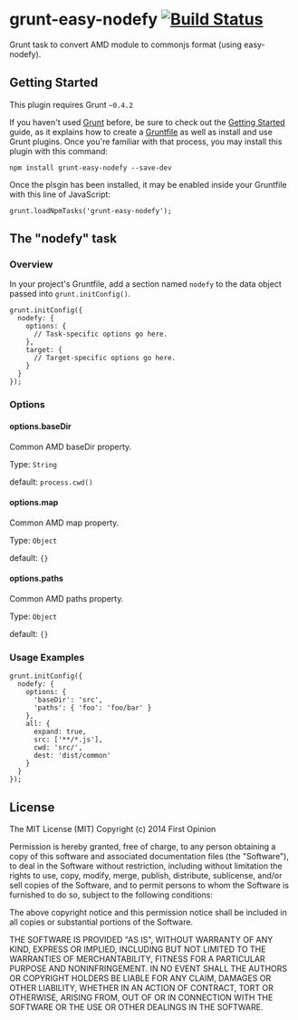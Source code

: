 grunt-easy-nodefy [![Build Status](https://travis-ci.org/easy-js/grunt-easy-nodefy.svg)](https://travis-ci.org/easy-js/grunt-easy-nodefy)
=================

Grunt task to convert AMD module to commonjs format (using easy-nodefy).


## Getting Started

This plugin requires Grunt `~0.4.2`

If you haven't used [Grunt](http://gruntjs.com/) before, be sure to check out the [Getting Started](http://gruntjs.com/getting-started) guide, as it explains how to create a [Gruntfile](http://gruntjs.com/sample-gruntfile) as well as install and use Grunt plugins. Once you're familiar with that process, you may install this plugin with this command:

```
npm install grunt-easy-nodefy --save-dev
```

Once the plsgin has been installed, it may be enabled inside your Gruntfile with this line of JavaScript:

```
grunt.loadNpmTasks('grunt-easy-nodefy');
```


## The "nodefy" task

### Overview

In your project's Gruntfile, add a section named `nodefy` to the data object passed into `grunt.initConfig()`.

```
grunt.initConfig({
  nodefy: {
    options: {
      // Task-specific options go here.
    },
    target: {
      // Target-specific options go here.
    }
  }
});
```

### Options

#### options.baseDir
Common AMD baseDir property.

Type: `String`

default: `process.cwd()`

#### options.map
Common AMD map property.

Type: `Object`

default: `{}`

#### options.paths
Common AMD paths property.

Type: `Object`

default: `{}`


### Usage Examples

```
grunt.initConfig({
  nodefy: {
    options: {
      'baseDir': 'src',
      'paths': { 'foo': 'foo/bar' }
    },
    all: {
      expand: true,
      src: ['**/*.js'],
      cwd: 'src/',
      dest: 'dist/common'
    }
  }
});
```


## License

The MIT License (MIT) Copyright (c) 2014 First Opinion

Permission is hereby granted, free of charge, to any person obtaining a copy of this software and associated documentation files (the "Software"), to deal in the Software without restriction, including without limitation the rights to use, copy, modify, merge, publish, distribute, sublicense, and/or sell copies of the Software, and to permit persons to whom the Software is furnished to do so, subject to the following conditions:

The above copyright notice and this permission notice shall be included in all copies or substantial portions of the Software.

THE SOFTWARE IS PROVIDED "AS IS", WITHOUT WARRANTY OF ANY KIND, EXPRESS OR IMPLIED, INCLUDING BUT NOT LIMITED TO THE WARRANTIES OF MERCHANTABILITY, FITNESS FOR A PARTICULAR PURPOSE AND NONINFRINGEMENT. IN NO EVENT SHALL THE AUTHORS OR COPYRIGHT HOLDERS BE LIABLE FOR ANY CLAIM, DAMAGES OR OTHER LIABILITY, WHETHER IN AN ACTION OF CONTRACT, TORT OR OTHERWISE, ARISING FROM, OUT OF OR IN CONNECTION WITH THE SOFTWARE OR THE USE OR OTHER DEALINGS IN THE SOFTWARE.